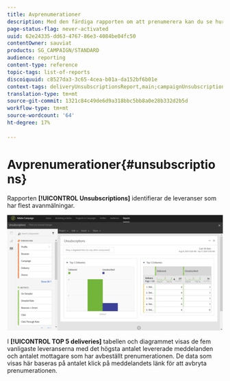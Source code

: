 ```yaml
---
title: Avprenumerationer
description: Med den färdiga rapporten om att prenumerera kan du se hur många gånger kunderna avbeställer prenumerationen på dina leveranser.
page-status-flag: never-activated
uuid: 62e24335-dd63-4767-86e3-4084be04fc50
contentOwner: sauviat
products: SG_CAMPAIGN/STANDARD
audience: reporting
content-type: reference
topic-tags: list-of-reports
discoiquuid: c8527da3-3c65-4cea-b01a-da152bf6b01e
context-tags: deliveryUnsubscriptionsReport,main;campaignUnsubscriptionsReport,main;programUnsubscriptionsReport,main
translation-type: tm+mt
source-git-commit: 1321c84c49de6d9a318bbc5bb8a0e28b332d2b5d
workflow-type: tm+mt
source-wordcount: '64'
ht-degree: 17%

---
```



# Avprenumerationer{#unsubscriptions}

Rapporten **[!UICONTROL Unsubscriptions]** identifierar de leveranser som har flest avanmälningar.

![](assets/delivery_reports_unsub.png)

I **[!UICONTROL TOP 5 deliveries]** tabellen och diagrammet visas de fem vanligaste leveranserna med det högsta antalet levererade meddelanden och antalet mottagare som har avbeställt prenumerationen. De data som visas här baseras på antalet klick på meddelandets länk för att avbryta prenumerationen.
